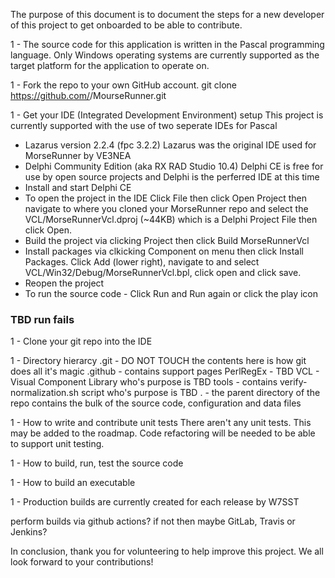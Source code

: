 The purpose of this document is to document the steps for a new developer of this project to get onboarded
to be able to contribute.

1 - The source code for this application is written in the Pascal programming language.
Only Windows operating systems are currently supported as the target platform for the application to operate on.

1 - Fork the repo to your own GitHub account.
git clone https://github.com/<yourAccountName>/MourseRunner.git

1 - Get your IDE (Integrated Development Environment) setup
This project is currently supported with the use of two seperate IDEs for Pascal
- Lazarus version 2.2.4 (fpc 3.2.2)
Lazarus was the original IDE used for MorseRunner by VE3NEA
- Delphi Community Edition (aka RX RAD Studio 10.4)
Delphi CE is free for use by open source projects and Delphi is the perferred IDE at this time
- Install and start Delphi CE 
- To open the project in the IDE Click File then click Open Project
then navigate to where you cloned your MorseRunner repo and
select the VCL/MorseRunnerVcl.dproj (~44KB) which is a Delphi Project File then click Open.
- Build the project via clicking Project then click Build MorseRunnerVcl
- Install packages via clkicking Component on menu then click Install Packages. Click Add (lower right),
navigate to and select VCL/Win32/Debug/MorseRunnerVcl.bpl, click open and click save.
- Reopen the project
- To run the source code - Click Run and Run again or click the play icon
### TBD run fails

1 - Clone your git repo into the IDE

1 - Directory hierarcy
.git - DO NOT TOUCH the contents here is how git does all it's magic
.github - contains support pages
PerlRegEx - TBD
VCL - Visual Component Library who's purpose is TBD
tools - contains verify-normalization.sh script who's purpose is TBD
. - the parent directory of the repo contains the bulk of the source code, configuration and data files

1 - How to write and contribute unit tests
There aren't any unit tests. This may be added to the roadmap. Code refactoring will be needed to be able to support unit testing.

1 - How to build, run, test the source code

1 - How to build an executable

1 - Production builds are currently created for each release by W7SST

perform builds via github actions? if not then maybe GitLab, Travis or Jenkins?

In conclusion, thank you for volunteering to help improve this project. We all look forward to your contributions!

